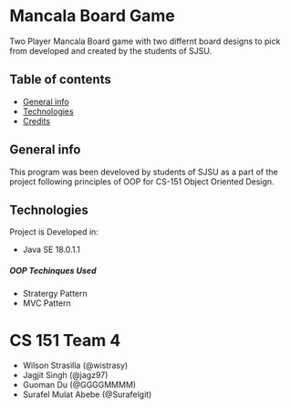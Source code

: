 # Mancala Board Game
Two Player Mancala Board game with two differnt board designs to pick from developed and created by the students of SJSU.

## Table of contents
* [General info](#general-info)
* [Technologies](#technologies)
* [Credits](#cmpe131-team-6)

## General info
This program was been develoved by students of SJSU as a part of the project following principles of OOP for CS-151 Object Oriented Design.

## Technologies
Project is Developed in:
* Java SE 18.0.1.1
##### OOP Techinques Used
* Stratergy Pattern
* MVC Pattern

# CS 151 Team 4
- Wilson Strasilla (@wistrasy)
- Jagjit Singh (@jagz97)
- Guoman Du (@GGGGMMMM)
- Surafel Mulat Abebe (@Surafelgit)
